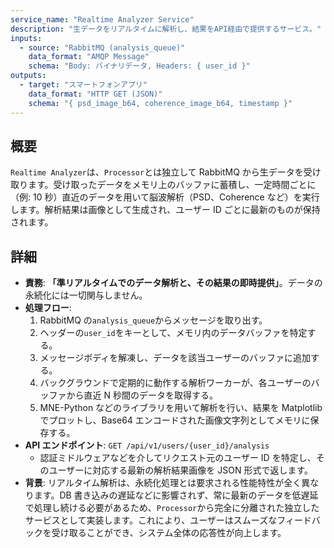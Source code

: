 ```yaml
---
service_name: "Realtime Analyzer Service"
description: "生データをリアルタイムに解析し、結果をAPI経由で提供するサービス。"
inputs:
  - source: "RabbitMQ (analysis_queue)"
    data_format: "AMQP Message"
    schema: "Body: バイナリデータ, Headers: { user_id }"
outputs:
  - target: "スマートフォンアプリ"
    data_format: "HTTP GET (JSON)"
    schema: "{ psd_image_b64, coherence_image_b64, timestamp }"
---
```


## 概要

`Realtime Analyzer`は、`Processor`とは独立して RabbitMQ から生データを受け取ります。受け取ったデータをメモリ上のバッファに蓄積し、一定時間ごとに（例: 10 秒）直近のデータを用いて脳波解析（PSD、Coherence など）を実行します。解析結果は画像として生成され、ユーザー ID ごとに最新のものが保持されます。

## 詳細

- **責務**: **「準リアルタイムでのデータ解析と、その結果の即時提供」**。データの永続化には一切関与しません。
- **処理フロー**:
  1.  RabbitMQ の`analysis_queue`からメッセージを取り出す。
  2.  ヘッダーの`user_id`をキーとして、メモリ内のデータバッファを特定する。
  3.  メッセージボディを解凍し、データを該当ユーザーのバッファに追加する。
  4.  バックグラウンドで定期的に動作する解析ワーカーが、各ユーザーのバッファから直近 N 秒間のデータを取得する。
  5.  MNE-Python などのライブラリを用いて解析を行い、結果を Matplotlib でプロットし、Base64 エンコードされた画像文字列としてメモリに保存する。
- **API エンドポイント**: `GET /api/v1/users/{user_id}/analysis`
  - 認証ミドルウェアなどを介してリクエスト元のユーザー ID を特定し、そのユーザーに対応する最新の解析結果画像を JSON 形式で返します。
- **背景**: リアルタイム解析は、永続化処理とは要求される性能特性が全く異なります。DB 書き込みの遅延などに影響されず、常に最新のデータを低遅延で処理し続ける必要があるため、`Processor`から完全に分離された独立したサービスとして実装します。これにより、ユーザーはスムーズなフィードバックを受け取ることができ、システム全体の応答性が向上します。
